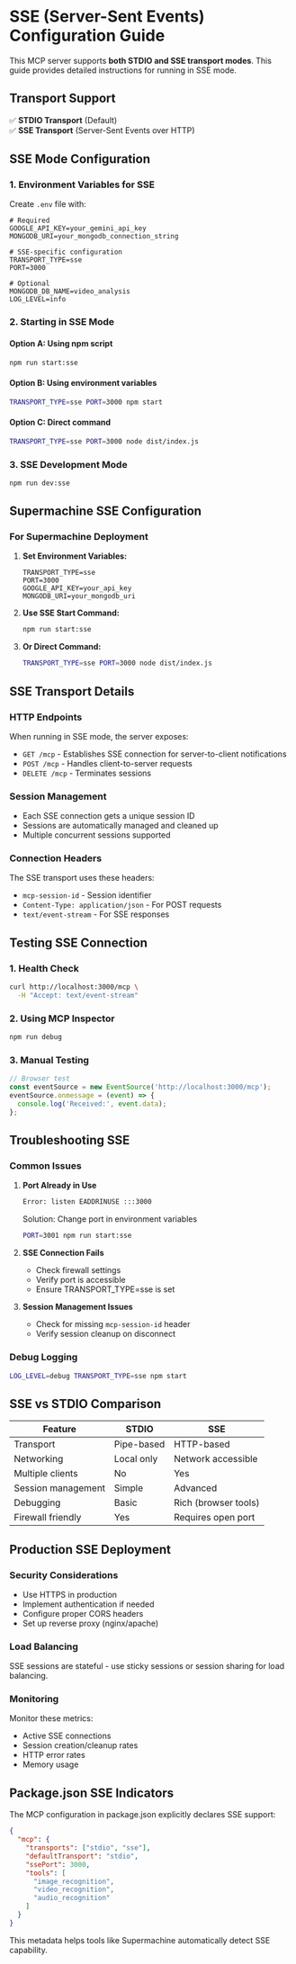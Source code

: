 # SSE (Server-Sent Events) Configuration Guide

This MCP server supports **both STDIO and SSE transport modes**. This guide provides detailed instructions for running in SSE mode.

## Transport Support

✅ **STDIO Transport** (Default)  
✅ **SSE Transport** (Server-Sent Events over HTTP)

## SSE Mode Configuration

### 1. Environment Variables for SSE

Create `.env` file with:
```env
# Required
GOOGLE_API_KEY=your_gemini_api_key
MONGODB_URI=your_mongodb_connection_string

# SSE-specific configuration
TRANSPORT_TYPE=sse
PORT=3000

# Optional
MONGODB_DB_NAME=video_analysis
LOG_LEVEL=info
```

### 2. Starting in SSE Mode

#### Option A: Using npm script
```bash
npm run start:sse
```

#### Option B: Using environment variables
```bash
TRANSPORT_TYPE=sse PORT=3000 npm start
```

#### Option C: Direct command
```bash
TRANSPORT_TYPE=sse PORT=3000 node dist/index.js
```

### 3. SSE Development Mode
```bash
npm run dev:sse
```

## Supermachine SSE Configuration

### For Supermachine Deployment

1. **Set Environment Variables:**
   ```
   TRANSPORT_TYPE=sse
   PORT=3000
   GOOGLE_API_KEY=your_api_key
   MONGODB_URI=your_mongodb_uri
   ```

2. **Use SSE Start Command:**
   ```bash
   npm run start:sse
   ```

3. **Or Direct Command:**
   ```bash
   TRANSPORT_TYPE=sse PORT=3000 node dist/index.js
   ```

## SSE Transport Details

### HTTP Endpoints

When running in SSE mode, the server exposes:

- `GET /mcp` - Establishes SSE connection for server-to-client notifications
- `POST /mcp` - Handles client-to-server requests
- `DELETE /mcp` - Terminates sessions

### Session Management

- Each SSE connection gets a unique session ID
- Sessions are automatically managed and cleaned up
- Multiple concurrent sessions supported

### Connection Headers

The SSE transport uses these headers:
- `mcp-session-id` - Session identifier
- `Content-Type: application/json` - For POST requests
- `text/event-stream` - For SSE responses

## Testing SSE Connection

### 1. Health Check
```bash
curl http://localhost:3000/mcp \
  -H "Accept: text/event-stream"
```

### 2. Using MCP Inspector
```bash
npm run debug
```

### 3. Manual Testing
```javascript
// Browser test
const eventSource = new EventSource('http://localhost:3000/mcp');
eventSource.onmessage = (event) => {
  console.log('Received:', event.data);
};
```

## Troubleshooting SSE

### Common Issues

1. **Port Already in Use**
   ```bash
   Error: listen EADDRINUSE :::3000
   ```
   Solution: Change port in environment variables
   ```bash
   PORT=3001 npm run start:sse
   ```

2. **SSE Connection Fails**
   - Check firewall settings
   - Verify port is accessible
   - Ensure TRANSPORT_TYPE=sse is set

3. **Session Management Issues**
   - Check for missing `mcp-session-id` header
   - Verify session cleanup on disconnect

### Debug Logging
```bash
LOG_LEVEL=debug TRANSPORT_TYPE=sse npm start
```

## SSE vs STDIO Comparison

| Feature | STDIO | SSE |
|---------|-------|-----|
| Transport | Pipe-based | HTTP-based |
| Networking | Local only | Network accessible |
| Multiple clients | No | Yes |
| Session management | Simple | Advanced |
| Debugging | Basic | Rich (browser tools) |
| Firewall friendly | Yes | Requires open port |

## Production SSE Deployment

### Security Considerations
- Use HTTPS in production
- Implement authentication if needed
- Configure proper CORS headers
- Set up reverse proxy (nginx/apache)

### Load Balancing
SSE sessions are stateful - use sticky sessions or session sharing for load balancing.

### Monitoring
Monitor these metrics:
- Active SSE connections
- Session creation/cleanup rates
- HTTP error rates
- Memory usage

## Package.json SSE Indicators

The MCP configuration in package.json explicitly declares SSE support:

```json
{
  "mcp": {
    "transports": ["stdio", "sse"],
    "defaultTransport": "stdio",
    "ssePort": 3000,
    "tools": [
      "image_recognition",
      "video_recognition", 
      "audio_recognition"
    ]
  }
}
```

This metadata helps tools like Supermachine automatically detect SSE capability.
